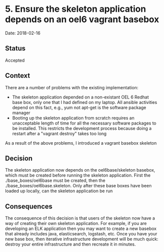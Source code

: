 # 5. Ensure the skeleton application depends on an oel6 vagrant basebox

Date: 2018-02-16

## Status

Accepted

## Context

There are a number of problems with the existing implementation:  
* The skeleton application depended on a non-existant OEL 6 Redhat base box, only one that I had defined on my laptop.  All ansible activities depend on this fact, e.g., yum not apt-get is the software package manager
* Booting up the skeleton application from scratch requires an unacceptable length of time for all the necessary software packages to be installed.  This restricts the development process because doing a restart after a "vagrant destroy" takes too long

As a result of the above problems, I introduced a vagrant basebox skeleton

## Decision

The skeleton application now depends on the oel6base/skeleton basebox, which must be created before running the skeleton application. First the ./base_boxes/oel6base must be created, then the ./base_boxes/oel6base.skeleton.  Only after these base boxes have been loaded up locally, can the skeleton application be run

## Consequences

The consequence of this decision is that users of the skeleton now have a way of creating their own skeleton application.  For example, if you are developing an ELK application then you may want to create a new basebox that already includes java, elasticsearch, logstash, etc.  Once you have your new base box, then iterative infrastructure development will be much quick: destroy your entire infrastructure and then recreate it in minutes.
